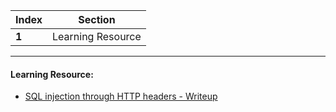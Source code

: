Index | Section
---   | ---
**1** | Learning Resource

---

#### Learning Resource:

* [SQL injection through HTTP headers - Writeup](https://resources.infosecinstitute.com/topic/sql-injection-http-headers/)
